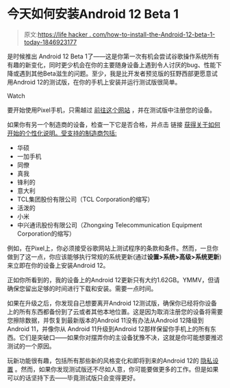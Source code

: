 # 今天如何安装Android 12 Beta 1

> 原文:[https://life hacker . com/how-to-install-the-Android-12-beta-1-today-1846923177](https://lifehacker.com/how-to-install-the-android-12-beta-1-today-1846923177)

是时候推出 Android 12 Beta 1了——这是你第一次有机会尝试谷歌操作系统所有有趣的新变化，同时更少机会在你的主要随身设备上遇到令人讨厌的bug、性能下降或遇到其他Beta滋生的问题。至少，我是比开发者预览版的狂野西部更愿意试用Android 12的测试版，在你的手机上安装并运行测试版很简单。

Watch

要开始使用Pixel手机，只需越过 [前往这个网站](https://www.google.com/android/beta) ，并在测试版中注册您的设备。

如果你有另一个制造商的设备，检查一下它是否合格，并点击 链接 [获得关于如何开始的个性化说明。受支持的制造商包括:](https://developer.android.com/about/versions/12/devices)

*   华硕
*   一加手机
*   同僚
*   真我
*   锋利的
*   意大利
*   TCL集团股份有限公司（TCL Corporation的缩写）
*   活泼的
*   小米
*   中兴通讯股份有限公司（Zhongxing Telecommunication Equipment Corporation的缩写）

例如，在Pixel上，你必须接受谷歌网站上测试程序的条款和条件。然而，一旦你做到了这一点，你应该能够执行常规的系统更新(通过**设置>系统>高级>系统更新**)来立即在你的设备上安装Android 12。

正如你所看到的，我的设备上的Android 12更新只有大约1.62GB。YMMV，但请确保您留出足够的时间进行下载和安装。需要一点时间。

如果在升级之后，你发现自己想要离开Android 12测试版，确保你已经将你设备上的所有东西都备份到了云或者其他本地位置。这是因为取消注册您的设备将需要您擦除数据，并恢复到最新版本的Android 11没有办法从Android 12降级到Android 11，并像你从 Android 11升级到Android 12那样保留你手机上的所有东西。它们是突破口——如果你对摆弄你的主设备犹豫不决，这就是你可能想要推迟测试的一个原因。

玩新功能很有趣，包括所有那些新的风格变化和即将到来的Android 12的 [隐私设置](https://lifehacker.com/all-the-new-privacy-settings-google-announced-at-i-o-20-1846920118) 。然而，如果你发现测试版还不尽如人意，你可能要做更多的工作。但是如果可以的话坚持下去——毕竟测试版只会变得更好。